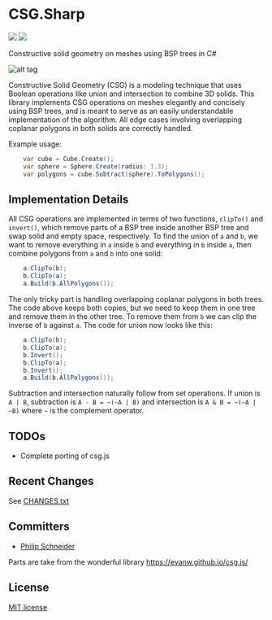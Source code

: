 # CSG.Sharp

![](https://img.shields.io/badge/.net-v4.5.2-blue.svg)
![](https://img.shields.io/badge/build-passing-green.svg)

Constructive solid geometry on meshes using BSP trees in C#

![alt tag](https://github.com/PSneijder/CSG.Sharp/blob/master/Assets/CSG.Sharp.png)

Constructive Solid Geometry (CSG) is a modeling technique that uses Boolean operations like union and intersection to combine 3D solids. This library implements CSG operations on meshes elegantly and concisely using BSP trees, and is meant to serve as an easily understandable implementation of the algorithm. All edge cases involving overlapping coplanar polygons in both solids are correctly handled.

Example usage:

```csharp
    var cube = Cube.Create();
    var sphere = Sphere.Create(radius: 1.3);
    var polygons = cube.Subtract(sphere).ToPolygons();
```

## Implementation Details

All CSG operations are implemented in terms of two functions, `clipTo()` and `invert()`, which remove parts of a BSP tree inside another BSP tree and swap solid and empty space, respectively. To find the union of `a` and `b`, we want to remove everything in `a` inside `b` and everything in `b` inside `a`, then combine polygons from `a` and `b` into one solid:

```csharp
    a.ClipTo(b);
    b.ClipTo(a);
    a.Build(b.AllPolygons());
```

The only tricky part is handling overlapping coplanar polygons in both trees. The code above keeps both copies, but we need to keep them in one tree and remove them in the other tree. To remove them from `b` we can clip the inverse of `b` against `a`. The code for union now looks like this:

```csharp
    a.ClipTo(b);
    b.ClipTo(a);
    b.Invert();
    b.ClipTo(a);
    b.Invert();
    a.Build(b.AllPolygons());
```

Subtraction and intersection naturally follow from set operations. If union is `A | B`, subtraction is `A - B = ~(~A | B)` and intersection is `A & B = ~(~A | ~B)` where `~` is the complement operator.

## TODOs
* Complete porting of csg.js

## Recent Changes
See [CHANGES.txt](CHANGES.txt)

## Committers
* [Philip Schneider](https://github.com/PSneijder)

Parts are take from the wonderful library https://evanw.github.io/csg.js/

## License

[MIT license](LICENSE)
